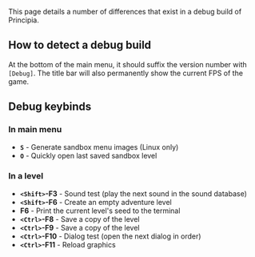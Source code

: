 This page details a number of differences that exist in a debug build of Principia.

## How to detect a debug build
At the bottom of the main menu, it should suffix the version number with `[Debug]`. The title bar will also permanently show the current FPS of the game.

## Debug keybinds

### In main menu
- **`S`** - Generate sandbox menu images (Linux only)
- **`O`** - Quickly open last saved sandbox level

### In a level
- **`<Shift>`-F3** - Sound test (play the next sound in the sound database)
- **`<Shift>`-F6** - Create an empty adventure level
- **F6** - Print the current level's seed to the terminal
- **`<Ctrl>`-F8** - Save a copy of the level
- **`<Ctrl>`-F9** - Save a copy of the level
- **`<Ctrl>`-F10** - Dialog test (open the next dialog in order)
- **`<Ctrl>`-F11** - Reload graphics
